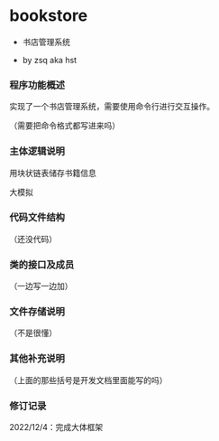 # bookstore

- 书店管理系统

- by zsq aka hst

### 程序功能概述

实现了一个书店管理系统，需要使用命令行进行交互操作。

（需要把命令格式都写进来吗）

### 主体逻辑说明

用块状链表储存书籍信息

大模拟

### 代码文件结构

（还没代码）

### 类的接口及成员

（一边写一边加）

### 文件存储说明

（不是很懂）

### 其他补充说明

（上面的那些括号是开发文档里面能写的吗）

### 修订记录

2022/12/4：完成大体框架